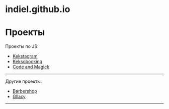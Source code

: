 # indiel.github.io

# Проекты

Проекты по JS:
* [Kekstagram](https://indiel.github.io/Kekstagram)
* [Keksobooking](https://indiel.github.io/Keksobooking)
* [Code and Magick](https://indiel.github.io/Code-and-Magick)

---

Другие проекты:
* [Barbershop](https://indiel.github.io/Barbershop)
* [Gllacy](https://indiel.github.io/Gllacy)

---

